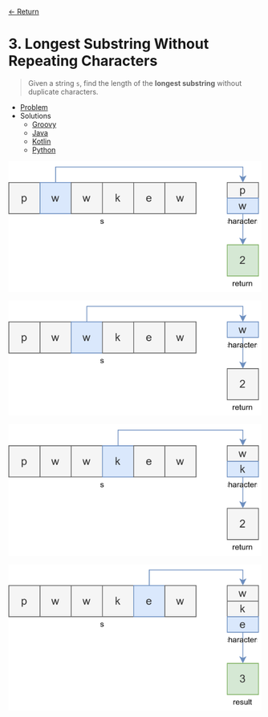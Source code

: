 [&larr; Return](https://hanggrian.github.io/grind-leetcode/)

# 3. Longest Substring Without Repeating Characters

> Given a string `s`, find the length of the **longest substring** without
  duplicate characters.

- [Problem](https://leetcode.com/problems/longest-substring-without-repeating-characters/)
- Solutions
  - [Groovy](https://github.com/hanggrian/grind-leetcode/blob/main/groovy/src/main/groovy/problems1_100/LongestSubstringWithoutRepeatingCharacters.groovy)
  - [Java](https://github.com/hanggrian/grind-leetcode/blob/main/java/src/main/java/problems1_100/LongestSubstringWithoutRepeatingCharacters.java)
  - [Kotlin](https://github.com/hanggrian/grind-leetcode/blob/main/kotlin/src/main/kotlin/problems1_100/LongestSubstringWithoutRepeatingCharacters.kt)
  - [Python](https://github.com/hanggrian/grind-leetcode/blob/main/python/src/problems1_100/longest_substring_without_repeating_characters.py)

![](https://github.com/hanggrian/grind-leetcode/raw/assets/problems1_100/longest-substring-without-repeating-characters1.svg)

![](https://github.com/hanggrian/grind-leetcode/raw/assets/problems1_100/longest-substring-without-repeating-characters2.svg)

![](https://github.com/hanggrian/grind-leetcode/raw/assets/problems1_100/longest-substring-without-repeating-characters3.svg)

![](https://github.com/hanggrian/grind-leetcode/raw/assets/problems1_100/longest-substring-without-repeating-characters4.svg)
